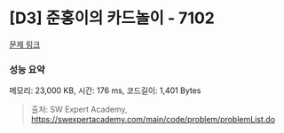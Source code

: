 # [D3] 준홍이의 카드놀이 - 7102 

[문제 링크](https://swexpertacademy.com/main/code/problem/problemDetail.do?contestProbId=AWkIlHWqBYcDFAXC) 

### 성능 요약

메모리: 23,000 KB, 시간: 176 ms, 코드길이: 1,401 Bytes



> 출처: SW Expert Academy, https://swexpertacademy.com/main/code/problem/problemList.do